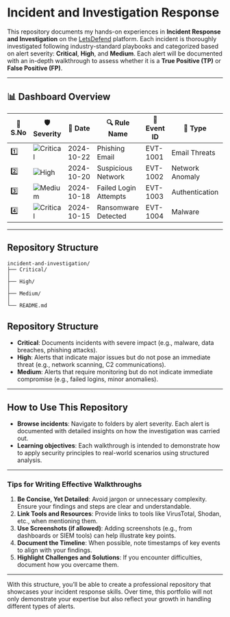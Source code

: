 # Incident and Investigation Response

This repository documents my hands-on experiences in **Incident Response and Investigation** on the [LetsDefend](https://letsdefend.io/) platform. Each incident is thoroughly investigated following industry-standard playbooks and categorized based on alert severity: **Critical**, **High**, and **Medium**. Each alert will be documented with an in-depth walkthrough to assess whether it is a **True Positive (TP)** or **False Positive (FP)**.

---
## 📊 Dashboard Overview

| 🔢 **S.No** | 🛡️ **Severity** | 📅 **Date**    | 🔍 **Rule Name**         | 📄 **Event ID** | 📝 **Type**           | 🔗 **Walkthrough Link**       |
|-------------|----------------|---------------|--------------------------|----------------|----------------------|-------------------------------|
| 1️⃣         | ![Critical](https://img.shields.io/badge/Critical-red) | 2024-10-22    | Phishing Email        | EVT-1001       | Email Threats      | [View Walkthrough](./Critical/Phishing_Email_Investigation.md) |
| 2️⃣         | ![High](https://img.shields.io/badge/High-orange)     | 2024-10-20    | Suspicious Network    | EVT-1002       | Network Anomaly   | [View Walkthrough](./High/Suspicious_Network_Activity.md) |
| 3️⃣         | ![Medium](https://img.shields.io/badge/Medium-yellow) | 2024-10-18    | Failed Login Attempts | EVT-1003       | Authentication     | [View Walkthrough](./Medium/Failed_Login_Attempts.md) |
| 4️⃣         | ![Critical](https://img.shields.io/badge/Critical-red) | 2024-10-15    | Ransomware Detected   | EVT-1004       | Malware           | [View Walkthrough](./Critical/Ransomware_Detection.md) |

---


## Repository Structure

```plaintext
incident-and-investigation/
├── Critical/
│   
├── High/
│  
├── Medium/
│ 
└── README.md
```
## Repository Structure

- **Critical**: Documents incidents with severe impact (e.g., malware, data breaches, phishing attacks).  
- **High**: Alerts that indicate major issues but do not pose an immediate threat (e.g., network scanning, C2 communications).  
- **Medium**: Alerts that require monitoring but do not indicate immediate compromise (e.g., failed logins, minor anomalies).

---

## How to Use This Repository

- **Browse incidents**: Navigate to folders by alert severity. Each alert is documented with detailed insights on how the investigation was carried out.
- **Learning objectives**: Each walkthrough is intended to demonstrate how to apply security principles to real-world scenarios using structured analysis.



---

### **Tips for Writing Effective Walkthroughs**

1. **Be Concise, Yet Detailed**: Avoid jargon or unnecessary complexity. Ensure your findings and steps are clear and understandable.  
2. **Link Tools and Resources**: Provide links to tools like VirusTotal, Shodan, etc., when mentioning them.  
3. **Use Screenshots (if allowed)**: Adding screenshots (e.g., from dashboards or SIEM tools) can help illustrate key points.  
4. **Document the Timeline**: When possible, note timestamps of key events to align with your findings.  
5. **Highlight Challenges and Solutions**: If you encounter difficulties, document how you overcame them.

---


With this structure, you’ll be able to create a professional repository that showcases your incident response skills. Over time, this portfolio will not only demonstrate your expertise but also reflect your growth in handling different types of alerts.

